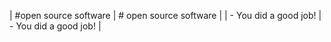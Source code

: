 | #open source software | # open source software |
| - You did a good job! | - You did a good job! |
